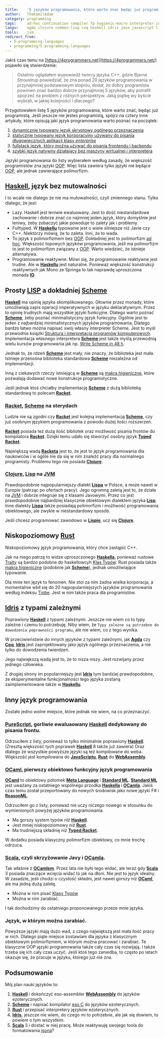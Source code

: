 ```yaml
---
title:    '5 języków programowania, które warto znać będąc już programistą'
author:   TheKamilAdam
category: programming
tags:     ad-hoc continuation compiler fp hygienic-macro interpreter io json oop trait type-class
langs:    agda clojure common-lisp coq haskell idris java javascript lisp meta-language ocaml purescript racket reasonml rust scala scheme standard-ml typed-clojure typed-racket
tools:    jvm
redirect_from:
  - 5-programming-languages
  - programming/5-programming-languages
---
```


Jakiś czas temu na [https://4programmers.net](https://4programmers.net/) pojawiło się stwierdzenie:
> Ostatnio oglądałem wypowiedź twórcy języka C++,
gdzie Bjarne Stroustrup powiedział,
że zna ponad 20 języków programowania w przynajmniej podstawowym stopniu,
dodał, że dobry programista powinien znać bardzo dobrze przynajmniej 5 języków,
aby potrafił spojrzeć na problem z różnych perspektyw.
Jaką piątkę wy byście wybrali, w jakiej kolejności i dlaczego?

Przygotowałem listę 5 języków programowania,
które warto znać,
będąc już programistą.
Jeśli jeszcze nie jesteś programistą,
spójrz na cztery inne artykuły,
które opisują jaki język programowania warto poznać na początek:
1. [dynamicznie typowany język skryptowy ogólnego przeznaczenia](/jezyk-skryptowy)
2. [statycznie typowany język korporacyjny używany do pisania długowiecznych aplikacji klasy *enterprise*](/jezyk-korporacyjny)
3. [fullstack język, który można używać do pisania frontendu i backendu](/jezyk-fullstackowy)
4. [szybki język natywny działający bez maszyny wirtualnej i interpretera](/jezyk-natywny)

Języki programowania do listy wybierałem według zasady,
że większość programistów zna języki [OOP].
Więc lista zawiera tylko języki nie będące [OOP],
ale jednak zawierające polimorfizm.

## **[Haskell]**, język bez mutowalności 

I to wcale nie dlatego że nie ma mutowalności,
czyli zmiennego stanu.
Tylko dlatego, że jest:

* Lazy.
  Haskell jest leniwie ewaluowany.
  Jest to dość niestandardowe zachowanie i dobrze znać co najmniej jeden język,
  który domyślnie jest leniwy,
  żeby zobaczyć jakie powoduje to zalety jak i problemy.
* Fulltyped. 
  W **[Haskellu]** typowanie jest o wiele silniejsze niż Javie czy C++.
  Niektórzy mówią, że to zaleta.
  Inni, że to wada. 
* To język z polimorfizmem bez [OOP].
  Dokładniej jest to polimorfizm [ad hoc].
  Większość topowych języków programowania,
  jeśli ma polimorfizm to jest to polimorfizm związany z [OOP]. 
  Warto wiedzieć,
  że istnieje alternatywa.
* Programowanie reaktywne. 
  Mówi się, że programowanie reaktywne jest trudne.
  Ale w **[Haskellu]** jest naturalne.
  Ponieważ większość konstrukcji reaktywnych jak Mono ze Springa to tak naprawdę uproszczona monada **[IO]**.

## Prosty **[LISP]** a dokładniej **[Scheme]**

**[Haskell]** ma opinię języka skomplikowanego.
Głownie przez monady, które umożliwiają zapis operacji imperatywnych w języku deklaratywnym.
Przez to opinię trudnych mają wszystkie języki funkcyjne.
Dlatego warto poznać **[Scheme]**,
żeby poznać minimalistyczny język funkcyjny.
Ogólnie jest to jeden z najbardziej minimalistycznych języków programowania,
Dlatego bardzo łatwo można napisać swój własny interpreter Scheme.
Jest to myśl przewodnia książki [Struktura i interpretacja programów komputerowych](/books/sicp).
Implementacja własnego interpretera **[Scheme]** jest także myślą przewodnią wielu kursów programowania jak np. [Write Scheme in 48 h](https://en.wikibooks.org/wiki/Write_Yourself_a_Scheme_in_48_Hours).

Jednak to, że rdzeń **[Scheme]** jest mały,
nie znaczy,
że biblioteka jest mała.
Istnieje przenośna biblioteka standardowa **[Scheme]** niezależna od implementacji.

Inną z ciekawych rzeczy istniejącą w **[Scheme]** są [makra higieniczne],
które pozwalają dodawać nowe konstrukcje programistyczne.

Jeśli jednak ktoś chciałby implementację **[Scheme]** z dużą biblioteką standardową to polecam **[Racket]**.

### **[Racket]**, **[Scheme]** na sterydach

Ludzie nie są zgodni czy **[Racket]** jest kolejną implementacją **[Scheme]**,
czy już osobnym językiem programowania z powodu dużej ilości rozszerzeń.

**[Racket]** posiada też dużą ilość bibliotek oraz możliwość pisania frontów do kompilatora **[Racket]**.
Dzięki temu udało się stworzyć osobny język **[Typed Racket]**.

Największą wadą **[Racketa]** jest to,
że jest to język programowania dla naukowców i w ogóle nie da się w nim znaleźć pracy dla normalnego programisty.
Problemu tego nie posiada **[Clojure]**.

### **[Clojure]**, **[Lisp]** na [JVM]

Prawdopodobnie najpopularniejszy dialekt **[Lispa]** w Polsce,
a może nawet w Europie (patrząc po ofertach pracy). 
Jego ogromną zaletą jest to,
że działa na [JVM] i dobrze integruje się z klasami Javowymi.
Przez co jest prawdopodobnie najbardziej klasycznie obiektowym dialektem języka **[Lisp]**.
Inne dialekty **[Lispa]** także posiadają polimorfizm i możliwość programowania obiektowego,
ale zwykle w niestandardowy sposób.

Jeśli chcesz programować zawodowo w **[Lispie]**,
ucz się **[Clojure]**.

## Niskopoziomowy **[Rust]**

Niskopoziomowy język programowania, 
który chce zastąpić C++. 

Jak na niego patrzę to widze uproszczonego **[Haskella]**,
ponieważ rustowe [Traity] są bardzo podobne do haskellowcyh [Klas Typów].
Rust posiada także [makra higieniczne] (podobnie jak **[Scheme]**),
jednak umożliwiające typowanie. 

Dla mnie ten język to fenomen.
Nie stoi za nim żadna wielka korporacja,
a momentalnie wbił się do 20 najpopularniejszych języków programowania według indeksu [Tiobe](https://www.tiobe.com/tiobe-index/).
Jest w nim także praca dla programistów.

## **[Idris]** z typami zależnymi

Poprawiony **[Haskell]** z typami zależnymi.
Jeszcze nie wiem co to typy zależne i czemu to potrzebuję. 
Niby wiem,
że `Typy zależne są potrzebne do dowodzenia poprawności programu`,
ale nie wiem,
co z tego wynika.

W przeciwieństwie do innych języków z typami zależnymi,
jak **[Agda]** czy **[Coq]**,
**[Idris]** jest zaprojektowany jako język ogólnego przeznaczenia,
a nie tylko do dowodzenia twierdzeń.

Jego największą wadą jest to,
że to nisza niszy. 
Jest rozwijany przez jednego człowieka.

Z drugiej strony im popularniejszy jest **[Idris]** tym bardziej prawdopodobne,
że eksperymentalne funkcjonalności tego języka zostaną zaimplementowane także w **[Haskellu]**.

## Inny język programowania

Zostało jedno wolne miejsce,
które jednak nie wiem,
na co przeznaczyć.

### **[PureScript]**, gorliwie ewaluaowany **[Haskell]** dedykowany do pisania frontu.

Odrzuciłem z listy,
ponieważ to tylko minimalnie poprawiony **[Haskell]**.
(Zresztą większość tych poprawek **[Haskell]** 8 także już zawiera)
Oraz dlatego że wszystkie powyższe języki są też kompilowane do weba.
Większość jest kompilowana do **[JavaScriptu]**, **[Rust]** do **[WebAssembly]**.

### **[OCaml]**, pierwszy obiektowo funkcyjny język programowania
**[OCaml]** to obiektowy potomek **[Meta Language]** i **[Standard ML]**.
**[Standard ML]** jest uważany za ostatniego wspólnego przodka **[Haskella]** i **[OCamla]**.
Jakiś czas temu został przeportowany do nowych środowisk jako nowe języki F# i **[ReasonML]**.

Odrzuciłem go z listy,
ponieważ nie uczy niczego nowego w stosunku do wymienionych powyżej języków programowania.
* Ma gorszy system typów niż **[Haskell]**.
* Jest mniej niskopoziomowy niż **[Rust]**.
* Ma trudniejszą składnię niż **[Typed Racket]**.

W dodatku posiada klasyczny polimorfizm obiektowy,
co mnie trochę odrzuca.

### **[Scala]**, czyli skrzyżowanie Javy i **[OCamla]**.

Tak właśnie z **[OCamlem]**.
Przez lata nie było tego widać,
ale teraz gdy **[Scala]** 3 posiada znaczące wcięcia widać to jak na dłoni.
Nie jest to język idealny.
W zasadzie,
jeśli chodzi o czystość składni,
jest nawet gorszy niż **[OCaml]**,
ale ma jedną dużą zaletę.
* Można w nim pisać [Klasy Typów]
* Można w nim zarabiać.

I tak dochodzimy do ostatniego proponowanego przeze mnie języka.

### Język, w którym można zarabiać.

Powyższe języki mają dużo wad,
z czego największą jest mała ilość pracy w nich.
Dlatego piąte miejsce zostawiam dla języka z klasycznym obiektowym polimorfizmem,
w którym można pracować i zarabiać.
Te klasyczne OOP języki programowania także cały czas się rozwijają.
I także trzeba się ich cały czas uczyć.
Jeśli ktoś tego zaniedba,
to często po latach okazuje się,
że pracuje w języku,
którego już nie zna.

## Podsumowanie

Mój plan nauki języków to:

1. **[Haskell]** i dokończyć eso-assembler **[WebAssembly]** do języków ezoterycznych.
2. **[Scheme]** i napisać kompilator [eso C] do języków ezoterycznych.
3. **[Rust]** i przepisać interpretery języków ezoterycznych.
4. **[Idris]**,
   jeszcze nie wiem,
   do czego mi to potrzebne,
   ale jak się dowiem,
   to powiem o tym wszystkim.
5. **[Scala]** 3 i dostać w niej pracę.
  Może reaktywuję swojego toola do formatowania [jsona]?

[Agda]:              /langs/agda
[Clojure]:           /langs/clojure
[Common Lisp]:       /langs/common-lisp
[Coq]:               /langs/coq
[Haskell]:           /langs/haskell
[Haskella]:          /langs/haskell
[Haskellu]:          /langs/haskell
[Idris]:             /langs/idris
[Java]:              /langs/java
[JavaScriptu]:       /langs/javascript
[LISP]:              /langs/lisp
[Lispa]:             /langs/lisp
[Lispie]:            /langs/lisp
[Meta Language]:     /langs/meta-language
[OCaml]:             /langs/ocaml
[OCamla]:            /langs/ocaml
[OCamlem]:           /langs/ocaml
[PureScript]:        /langs/purescript
[Racket]:            /langs/racket
[Racketa]:           /langs/racket
[ReasonML]:          /langs/reasonml
[Rust]:              /langs/rust
[Scala]:             /langs/scala
[Scali]:             /langs/scala
[Scheme]:            /langs/scheme
[Standard ML]:       /langs/standard-ml
[Typed Clojure]:     /langs/typed-clojure
[Typed Racket]:      /langs/typed-racket
[WebAssembly]:       /langs/webassembly

[jvm]:               /tools/jvm

[ad hoc]:            /tags/ad-hoc
[Kontynuacje]:       /tags/continuation
[Kompilator]:        /tags/compiler
[Makra Higieniczne]: /tags/hygienic-macro
[interpreter]:       /tags/interpreter
[io]:                /tags/io
[jsona]:             /tags/json
[OOP]:               /tags/oop
[Traity]:            /tags/trait
[Klas Typów]:        /tags/type-class
[Klasy Typów]:       /tags/type-class

[Eso C]:             /eso/eso-c
